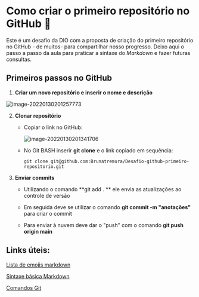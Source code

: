 # Como criar o primeiro repositório no GitHub :octopus: #
Este é um desafio da DIO com a proposta de criação do primeiro repositório no GitHub - de muitos- para compartilhar nosso progresso.  Deixo aqui o passo a passo da aula para praticar a sintaxe do  *Markdown* e fazer futuras consultas.   



## Primeiros passos no GitHub ##



1. **Criar um novo repositório e inserir o nome e descrição**

![image-20220130201257773](C:\Users\Bruna\AppData\Roaming\Typora\typora-user-images\image-20220130201257773.png)

2. **Clonar repositório**

   * Copiar o link no GitHub: 

     ![image-20220130201341706](C:\Users\Bruna\AppData\Roaming\Typora\typora-user-images\image-20220130201341706.png)

   

   * No Git BASH inserir **git clone** e o link copiado em sequência: 

     `git clone git@github.com:Brunatremura/Desafio-github-primeiro-repositorio.git `

     

3. **Enviar commits**

   

   * Utilizando o comando **git  add . ** ele envia as atualizações ao controle de versão 

   * Em seguida deve se utilizar o comando **git commit -m "anotações"** para criar o commit 

   * Para enviar à nuvem deve dar o "push" com o comando **git push origin main**

     

## Links úteis: ##

[Lista de emojis markdown](https://gist.github.com/rxaviers/7360908 )

[Sintaxe básica Markdown](https://www.markdownguide.org/basic-syntax/)

[Comandos Git](https://comandosgit.github.io/)



